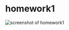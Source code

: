 # homework1
![screenshot of homework1](https://github.com/aleksandrlepin/git-file-store/blob/master/homework1.jpg)

